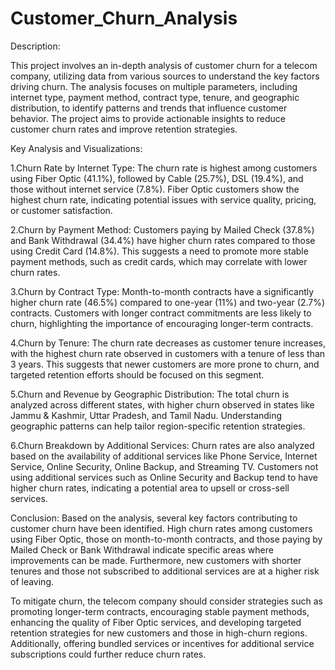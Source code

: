 # Customer_Churn_Analysis

Description:

This project involves an in-depth analysis of customer churn for a telecom company, utilizing data from various sources to understand the key factors driving churn. The analysis focuses on multiple parameters, including internet type, payment method, contract type, tenure, and geographic distribution, to identify patterns and trends that influence customer behavior. The project aims to provide actionable insights to reduce customer churn rates and improve retention strategies.

Key Analysis and Visualizations:

1.Churn Rate by Internet Type:
   The churn rate is highest among customers using Fiber Optic (41.1%), followed by Cable (25.7%), DSL (19.4%), and those without internet service (7.8%).
   Fiber Optic customers show the highest churn rate, indicating potential issues with service quality, pricing, or customer satisfaction.

2.Churn by Payment Method:
  Customers paying by Mailed Check (37.8%) and Bank Withdrawal (34.4%) have higher churn rates compared to those using Credit Card (14.8%).
  This suggests a need to promote more stable payment methods, such as credit cards, which may correlate with lower churn rates.

3.Churn by Contract Type:
  Month-to-month contracts have a significantly higher churn rate (46.5%) compared to one-year (11%) and two-year (2.7%) contracts.
  Customers with longer contract commitments are less likely to churn, highlighting the importance of encouraging longer-term contracts.

4.Churn by Tenure:
  The churn rate decreases as customer tenure increases, with the highest churn rate observed in customers with a tenure of less than 3 years.
  This suggests that newer customers are more prone to churn, and targeted retention efforts should be focused on this segment.
  
5.Churn and Revenue by Geographic Distribution:
  The total churn is analyzed across different states, with higher churn observed in states like Jammu & Kashmir, Uttar Pradesh, and Tamil Nadu.
  Understanding geographic patterns can help tailor region-specific retention strategies.

6.Churn Breakdown by Additional Services:
  Churn rates are also analyzed based on the availability of additional services like Phone Service, Internet Service, Online Security, Online Backup, and Streaming TV.
  Customers not using additional services such as Online Security and Backup tend to have higher churn rates, indicating a potential area to upsell or cross-sell services.

 Conclusion:
  Based on the analysis, several key factors contributing to customer churn have been identified. High churn rates among customers using Fiber Optic, those on month-to-month contracts, and those paying by Mailed 
  Check or Bank Withdrawal indicate specific areas where improvements can be made. Furthermore, new customers with shorter tenures and those not subscribed to additional services are at a higher risk of leaving.

  To mitigate churn, the telecom company should consider strategies such as promoting longer-term contracts, encouraging stable payment methods, enhancing the quality of Fiber Optic services, and developing 
  targeted retention strategies for new customers and those in high-churn regions. Additionally, offering bundled services or incentives for additional service subscriptions could further reduce churn rates.
